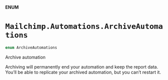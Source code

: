 **ENUM**

# `Mailchimp.Automations.ArchiveAutomations`

```swift
enum ArchiveAutomations
```

Archive automation

Archiving will permanently end your automation and keep the report data. You’ll be able to replicate your archived automation, but you can’t restart it.
